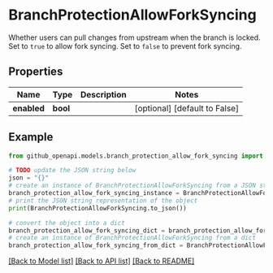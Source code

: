 # BranchProtectionAllowForkSyncing

Whether users can pull changes from upstream when the branch is locked. Set to `true` to allow fork syncing. Set to `false` to prevent fork syncing.

## Properties

Name | Type | Description | Notes
------------ | ------------- | ------------- | -------------
**enabled** | **bool** |  | [optional] [default to False]

## Example

```python
from github_openapi.models.branch_protection_allow_fork_syncing import BranchProtectionAllowForkSyncing

# TODO update the JSON string below
json = "{}"
# create an instance of BranchProtectionAllowForkSyncing from a JSON string
branch_protection_allow_fork_syncing_instance = BranchProtectionAllowForkSyncing.from_json(json)
# print the JSON string representation of the object
print(BranchProtectionAllowForkSyncing.to_json())

# convert the object into a dict
branch_protection_allow_fork_syncing_dict = branch_protection_allow_fork_syncing_instance.to_dict()
# create an instance of BranchProtectionAllowForkSyncing from a dict
branch_protection_allow_fork_syncing_from_dict = BranchProtectionAllowForkSyncing.from_dict(branch_protection_allow_fork_syncing_dict)
```
[[Back to Model list]](../README.md#documentation-for-models) [[Back to API list]](../README.md#documentation-for-api-endpoints) [[Back to README]](../README.md)



